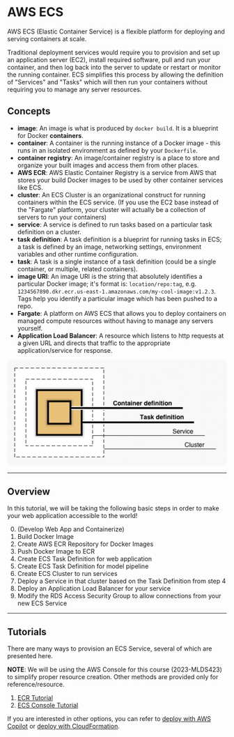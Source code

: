 # AWS ECS

AWS ECS (Elastic Container Service) is a flexible platform for deploying and serving containers at scale.

Traditional deployment services would require you to provision and set up an application server (EC2), install required software, pull and run your container, and then log back into the server to update or restart or monitor the running container. ECS simplifies this process by allowing the definition of "Services" and "Tasks" which will then run your containers without requiring you to manage any server resources.

## Concepts

- **image**: An image is what is produced by `docker build`. It is a blueprint for Docker **containers**.
- **container**: A container is the running instance of a Docker image - this runs in an isolated environment as defined by your `Dockerfile`.
- **container registry**: An image/container registry is a place to store and organize your built images and access them from other places.
- **AWS ECR**: AWS Elastic Container Registry is a service from AWS that stores your build Docker images to be used by other container services like ECS.
- **cluster**: An ECS Cluster is an organizational construct for running containers within the ECS service. (If you use the EC2 base instead of the "Fargate" platform, your cluster will actually be a collection of servers to run your containers)
- **service**: A service is defined to run tasks based on a particular task definition on a cluster.
- **task definition**: A task definition is a blueprint for running tasks in ECS; a task is defined by an image, networking settings, environment variables and other runtime configuration.
- **task**: A task is a single instance of a task definition (could be a single container, or multiple, related containers).
- **image URI**: An image URI is the string that absolutely identifies a particular Docker image; it's format is: `location/repo:tag`, e.g. `1234567890.dkr.ecr.us-east-1.amazonaws.com/my-cool-image:v1.2.3`. Tags help you identify a particular image which has been pushed to a repo.
- **Fargate**: A platform on AWS ECS that allows you to deploy containers on managed compute resources without having to manage any servers yourself.
- **Application Load Balancer**: A resource which listens to http requests at a given URL and directs that traffic to the appropriate application/service for response.

![ECS Overview - Structure](images/ecs-getting-started/ecs-x-overview.png)

---

## Overview

In this tutorial, we will be taking the following basic steps in order to make your web application accessible to the world!

0. (Develop Web App and Containerize)
1. Build Docker Image
2. Create AWS ECR Repository for Docker Images
3. Push Docker Image to ECR
4. Create ECS Task Definition for web application
5. Create ECS Task Definition for model pipeline
6. Create ECS Cluster to run services
7. Deploy a Service in that cluster based on the Task Definition from step 4
8. Deploy an Application Load Balancer for your service
9. Modify the RDS Access Security Group to allow connections from your new ECS Service

---

## Tutorials

There are many ways to provision an ECS Service, several of which are presented here.

**NOTE**: We will be using the AWS Console for this course (2023-MLDS423) to simplify proper resource creation. Other methods are provided only for reference/resource.

1. [ECR Tutorial](./ecr-repo.md)
2. [ECS Console Tutorial](./ecs-console.md)

If you are interested in other options, you can refer to [deploy with AWS Copilot](./copilot-tutorial.md) or [deploy with CloudFormation](./ecs-cloudformation.md).
